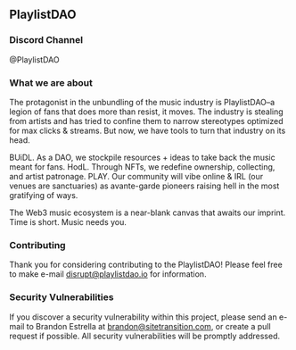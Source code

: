 ## PlaylistDAO

### Discord Channel

@PlaylistDAO

### What we are about

The protagonist in the unbundling of the music industry is PlaylistDAO–a legion of fans that does more than resist, it
moves. The industry is stealing from artists and has tried to confine them to narrow stereotypes optimized for max
clicks & streams. But now, we have tools to turn that industry on its head.

BUiDL. As a DAO, we stockpile resources + ideas to take back the music meant for fans. HodL. Through NFTs, we redefine
ownership, collecting, and artist patronage. PLAY. Our community will vibe online & IRL (our venues are sanctuaries) as
avante-garde pioneers raising hell in the most gratifying of ways.

The Web3 music ecosystem is a near-blank canvas that awaits our imprint. Time is short. Music needs you.

### Contributing

Thank you for considering contributing to the PlaylistDAO! Please feel free to make e-mail disrupt@playlistdao.io for
information.

### Security Vulnerabilities

If you discover a security vulnerability within this project, please send an e-mail to Brandon Estrella at
brandon@sitetransition.com, or create a pull request if possible. All security vulnerabilities will be promptly
addressed.

